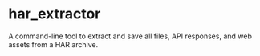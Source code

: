 # har_extractor
A command-line tool to extract and save all files, API responses, and web assets from a HAR archive.
